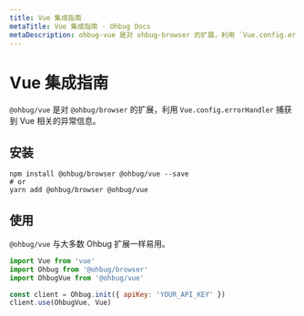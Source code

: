 ```yaml
---
title: Vue 集成指南
metaTitle: Vue 集成指南 - Ohbug Docs
metaDescription: ohbug-vue 是对 ohbug-browser 的扩展，利用 `Vue.config.errorHandler` 捕获到 Vue 相关的异常信息。
---
```


# Vue 集成指南

`@ohbug/vue` 是对 `@ohbug/browser` 的扩展，利用 `Vue.config.errorHandler` 捕获到 Vue 相关的异常信息。

## 安装

```shell
npm install @ohbug/browser @ohbug/vue --save
# or
yarn add @ohbug/browser @ohbug/vue
```

## 使用

`@ohbug/vue` 与大多数 Ohbug 扩展一样易用。

```javascript
import Vue from 'vue'
import Ohbug from '@ohbug/browser'
import OhbugVue from '@ohbug/vue'

const client = Ohbug.init({ apiKey: 'YOUR_API_KEY' })
client.use(OhbugVue, Vue)
```
